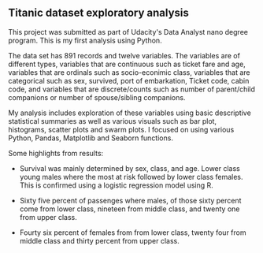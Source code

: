 ## Titanic dataset exploratory analysis

This project was submitted as part of Udacity's Data Analyst nano degree program. This is my first analysis using Python. 

The data set has 891 records and twelve variables. The variables are of different types, variables that are continuous such as ticket fare and age, variables that are ordinals such as socio-econimic class,  variables that are categorical such as sex, survived, port of embarkation, Ticket code, cabin code, and variables that are discrete/counts such as number of parent/child companions or number of spouse/sibling companions.

My analysis includes exploration of these variables using basic descriptive statistical summaries as well as various visuals such as bar plot, histograms, scatter plots and swarm plots. I focused on using various Python, Pandas, Matplotlib and Seaborn functions.

Some highlights from results:

* Survival was mainly determined by sex, class, and age. Lower class young males where the most at risk followed by lower class females. This is confirmed using a logistic regression model using R. 

* Sixty five percent of passenges where  males, of those sixty percent come from lower class, nineteen from middle class, and twenty one from upper class.

* Fourty six percent of females from from lower class, twenty four from middle class and thirty percent from upper class. 
 